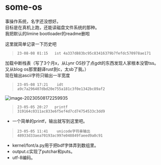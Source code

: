 # some-os

事操作系统，名字还没想好。  
目标是在真机上跑，还能读磁盘文件系统的那种。  
我把默认的limine bootloader的readme删啦  

这里就简单记录一下历史吧  
> `23-08-08 01:15   ist 4a337d883bc95c83416379b7fefdc570978ae171`  

加载中断栈表（写了3个月x，从Lynr OS抄了点gdt的东西发现人家根本没管tss。又从blog os那里翻译rust到c，太sb了我。）  
现在输出ascii字符只输出一半宽度

> `23-05-08 17:21    idt    a9c7a296407dbd20e755a181c3f0e1342bc89af2`

![image-20230508172259935](https://s2.loli.net/2023/05/08/YUbKgw53Xn6HeI1.png)

> `23-05-05 20:27   printf   319164c0311ac833e6f5ef4d7cd74754533c3dd9`  

+ 一个简单的printf，输出就写到这里吧。  


> `23-05-05 11:41    unicode字符串输出   48933d33aea70193ac997e048849faeed9a0c91` 

+ kernel/font/a.py用于把bdf字体弄到数组里。
+ output.c实现了putchar和puts。
+ utf-8编码。
